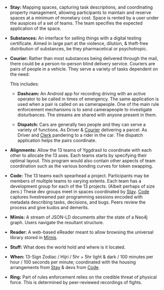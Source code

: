 * **Stay:** Mapping spaces, capturing task descriptions, and coordinating property management, allowing participants to maintain and reserve spaces at a minimum of monetary cost.
  Space is rented by a user under the auspices of a set of teams. The team specifies the expected application of the space.

* **Substances:** An interface for selling things with a digital testing certificate. Aimed in large part at the violence, dilution, & theft-free distribution of substances, be they pharmacetical or psychotropic.

* **Courier:** Rather than most substances being delivered through the mail, there could be a person-to-person blind delivery service. Couriers are pairs of people in a vehicle. They serve a variety of tasks dependent on the need:

  This includes:
   * **Dashcam:** An Android app for recording driving with an active operator to be called in times of emergency. The same application is used when a pair is called on as camerapeople. One of the main rule enforcement mechanisms is to send camerapeople to investigate disturbances.
     The streams are shared with anyone present in them.

   * **Dispatch:** Cars are generally two people and they can serve a variety of functions. As Driver & [Courier](#courier) delivering a parcel. As Driver and [Clerk](#stuff) pandering to a rider in the car. The dispatch application helps the pairs coordinate.

* **Alignments:** Allow the 13 teams of Yggdrasil to coordinate with each other to allocate the 13 axes. Each teams starts by specifying their optimal layout. This program would also contain other aspects of team coordination such as the various bonding curves for token swapping.

* **Code:** The 13 teams each spearhead a project. Participants may be members of multiple teams to varying extents. Each team has a development group for each of the 13 projects. (Albeit perhaps of size zero.) These dev groups meet in spaces coordinated by [Stay](#stay). [Code](#code) captures livestreamed pair programming sessions encoded with metadata describing tasks, decisions, and bugs. Peers review the process and give kudos and demerits.

* **Mïmis:** A stream of JSON-LD documents alter the state of a Neo4j graph. Users navigate the resultant structure.

* **Reader:** A web-based eReader meant to allow browsing the universal library stored in [Mïmis](#mïmis).

* **Stuff:** What does the world hold and where is it located.

* **When:** 13-Sign Zodiac / Hijri / 5hr + 5hr light & dark / 100 minutes per hour / 100 seconds per minute; coordinated with the housing arrangements from [Stay](#stay) & devs from [Code](#code).

* **Ring:** Part of rules enforcement relies on the credible threat of physical force. This is determined by peer-reviewed recordings of fights.
